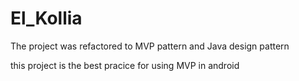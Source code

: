# El_Kollia

The project was refactored to MVP pattern and Java design pattern 

this project is the best pracice for using MVP in android 
